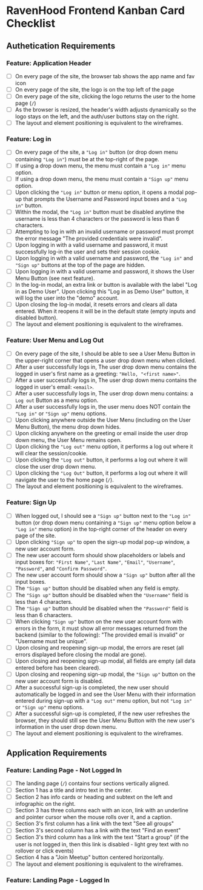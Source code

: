 # RavenHood Frontend Kanban Card Checklist

## Authetication Requirements

### Feature: Application Header

- [ ] On every page of the site, the browser tab shows the app name and fav icon
- [ ] On every page of the site, the logo is on the top left of the page
- [ ] On every page of the site, clicking the logo returns the user to the home page (`/`)
- [ ] As the browser is resized, the header's width adjusts dynamically so the logo stays on the left, and the auth/user buttons stay on the right.
- [ ] The layout and element positioning is equivalent to the wireframes.

### Feature: Log in

- [ ] On every page of the site, a `"Log in"` button (or drop down menu containing `"Log in"`) must be at the top-right of the page.
- [ ] If using a drop down menu, the menu must contain a `"Log in"` menu option.
- [ ] If using a drop down menu, the menu must contain a `"Sign up"` menu option.
- [ ] Upon clicking the `"Log in"` button or menu option, it opens a modal pop-up that prompts the Username and Password input boxes and a `"Log in"` button.
- [ ] Within the modal, the `"Log in"` button must be disabled anytime the username is less than 4 characters or the password is less than 6 characters.
- [ ] Attempting to log in with an invalid username or password must prompt the error message "The provided credentials were invalid".
- [ ] Upon logging in with a valid username and password, it must successfully log-in the user and sets their session cookie.
- [ ] Upon logging in with a valid username and password, the `"Log in"` and `"Sign up"` buttons at the top of the page are hidden.
- [ ] Upon logging in with a valid username and password, it shows the User Menu Button (see next feature).
- [ ] In the log-in modal, an extra link or button is available with the label "Log in as Demo User". Upon clicking this "Log in as Demo User" button, it will log the user into the "demo" account.
- [ ] Upon closing the log-in modal, it resets errors and clears all data entered. When it reopens it will be in the default state (empty inputs and disabled button).
- [ ] The layout and element positioning is equivalent to the wireframes.

### Feature: User Menu and Log Out

- [ ] On every page of the site, I should be able to see a User Menu Button in the upper-right corner that opens a user drop down menu when clicked.
- [ ] After a user successfully logs in, The user drop down menu contains the logged in user's first name as a greeting: `"Hello, "<first name>"`.
- [ ] After a user successfully logs in, The user drop down menu contains the logged in user's email: `<email>`.
- [ ] After a user successfully logs in, The user drop down menu contains: a `Log out` Button as a menu option.
- [ ] After a user successfully logs in, the user menu does NOT contain the ``"Log in"`` or ``"Sign up"`` menu options.
- [ ] Upon clicking anywhere outside the User Menu (including on the User Menu Button), the menu drop down hides.
- [ ] Upon clicking anywhere on the greeting or email inside the user drop down menu, the User Menu remains open.
- [ ] Upon clicking the `"Log out"` menu option, it performs a log out where it will clear the session/cookie.
- [ ] Upon clicking the `"Log out"` button, it performs a log out where it will close the user drop down menu.
- [ ] Upon clicking the `"Log Out"` button, it performs a log out where it will navigate the user to the home page (`/`).
- [ ] The layout and element positioning is equivalent to the wireframes.

### Feature: Sign Up

- [ ] When logged out, I should see a ``"Sign up"`` button next to the ``"Log in"`` button (or drop down menu containing a ``"Sign up"`` menu option below a `"Log in"` menu option) in the top-right corner of the header on every page of the site.
- [ ] Upon clicking ``"Sign up"`` to open the sign-up modal pop-up window, a new user account form.
- [ ] The new user account form should show placeholders or labels and input boxes for: `"First Name"`, `"Last Name"`, `"Email"`, `"Username"`, `"Password"`, and `"Confirm Password"`.
- [ ] The new user account form should show a `"Sign up"` button after all the input boxes.
- [ ] The `"Sign up"` button should be disabled when any field is empty.
- [ ] The `"Sign up"` button should be disabled when the `"Username"` field is less than 4 characters.
- [ ] The `"Sign up"` button should be disabled when the `"Password"` field is less than 6 characters.
- [ ] When clicking `"Sign up"` button on the new user account form with errors in the form, it must show all error messages returned from the backend (similar to the following): "The provided email is invalid" or "Username must be unique".
- [ ] Upon closing and reopening sign-up modal, the errors are reset (all errors displayed before closing the modal are gone).
- [ ] Upon closing and reopening sign-up modal, all fields are empty (all data entered before has been cleared).
- [ ] Upon closing and reopening sign-up modal, the `"Sign up"` button on the new user account form is disabled.
- [ ] After a successful sign-up is completed, the new user should automatically be logged in and see the User Menu with their information entered during sign-up with a `"Log out"` menu option, but not `"Log in"` or `"Sign up"` menu options.
- [ ] After a successful sign-up is completed, if the new user refreshes the browser, they should still see the User Menu Button with the new user's information in the user drop down menu.
- [ ] The layout and element positioning is equivalent to the wireframes.

## Application Requirements

### Feature: Landing Page - Not Logged In

- [ ] The landing page (`/`) contains four sections vertically aligned.
- [ ] Section 1 has a title and intro text in the center.
- [ ] Section 2 has info cards or heading and subtext on the left and infographic on the right.
- [ ] Section 3 has three columns each with an icon, link with an underline and pointer cursor when the mouse rolls over it, and a caption.
- [ ] Section 3's first column has a link with the text "See all groups"
- [ ] Section 3's second column has a link with the text "Find an event"
- [ ] Section 3's third column has a link with the text "Start a group" (if the user is not logged in, then this link is disabled - light grey text with no rollover or click events)
- [ ] Section 4 has a "Join Meetup" button centered horizontally.
- [ ] The layout and element positioning is equivalent to the wireframes.

### Feature: Landing Page - Logged In
